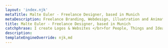 ```yaml
---
layout: 'index.njk'
metaTitle: Malte Euler - Freelance Designer, based in Munich
metaDescription: Freelance Branding, Webdesign, illuatration and Animation.
title: Malte Euler - Freelance Designer, based in Munich
catchphrase: I create Logos & Websites </br>for People, Things and Ideas
description: 
templateEngineOverride: njk,md
---
```

